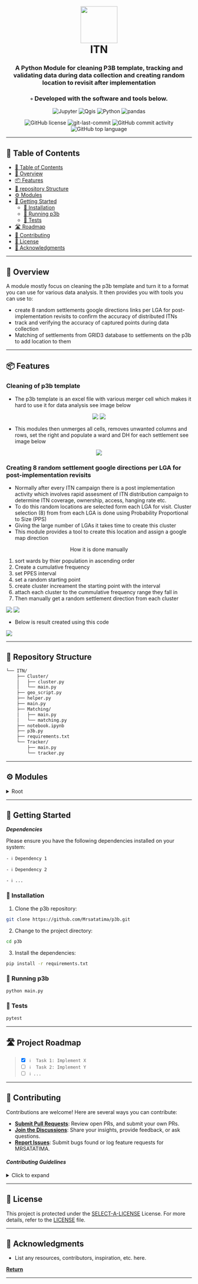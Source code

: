 <div align="center">
<h1 align="center">
<img src="https://raw.githubusercontent.com/PKief/vscode-material-icon-theme/ec559a9f6bfd399b82bb44393651661b08aaf7ba/icons/folder-markdown-open.svg" width="100" />
<br>ITN</h1>
<h3> A Python Module for cleaning P3B template, tracking and validating data during data collection and creating random location to revisit after implementation </h3>
<h3>◦ Developed with the software and tools below.</h3>

<p align="center">
<img src="https://img.shields.io/badge/Jupyter-F37626.svg?style=flat-square&logo=Jupyter&logoColor=white" alt="Jupyter" />
<img src="https://img.shields.io/badge/Qgis-589632.svg?style=flat-square&logo=Qgis&logoColor=white" alt="Qgis" />
<img src="https://img.shields.io/badge/Python-3776AB.svg?style=flat-square&logo=Python&logoColor=white" alt="Python" />
<img src="https://img.shields.io/badge/pandas-150458.svg?style=flat-square&logo=pandas&logoColor=white" alt="pandas" />
</p>
<img src="https://img.shields.io/github/license/Mrsatatima/p3b?style=flat-square&color=5D6D7E" alt="GitHub license" />
<img src="https://img.shields.io/github/last-commit/Mrsatatima/p3b?style=flat-square&color=5D6D7E" alt="git-last-commit" />
<img src="https://img.shields.io/github/commit-activity/m/Mrsatatima/p3b?style=flat-square&color=5D6D7E" alt="GitHub commit activity" />
<img src="https://img.shields.io/github/languages/top/Mrsatatima/p3b?style=flat-square&color=5D6D7E" alt="GitHub top language" />
</div>

---

## 📖 Table of Contents
- [📖 Table of Contents](#-table-of-contents)
- [📍 Overview](#-overview)
- [📦 Features](#-features)
- [📂 repository Structure](#-repository-structure)
- [⚙️ Modules](#modules)
- [🚀 Getting Started](#-getting-started)
    - [🔧 Installation](#-installation)
    - [🤖 Running p3b](#-running-p3b)
    - [🧪 Tests](#-tests)
- [🛣 Roadmap](#-roadmap)
- [🤝 Contributing](#-contributing)
- [📄 License](#-license)
- [👏 Acknowledgments](#-acknowledgments)

---


## 📍 Overview

A module mostly focus on cleaning the p3b template and turn it to a format you can use for various data analysis. It then provides you with tools you can use to:
- create 8 random settlements google directions links per LGA for post-implementation revisits to confirm the accuracy of distributed ITNs 
- track and verifying the accuracy of captured points during data collection
- Matching of settlements from GRID3 database to settlements on the p3b to add location to them

---

## 📦 Features

### Cleaning of p3b template
- The p3b template is an excel file with various merger cell which makes it hard to use it for data analysis see image below

<p align=center>
<img src= "/images/p3b_header.png"/>
<img src= "/images/p3b_cells.png"/>
</p>

- This modules then unmerges all cells, removes unwanted columns and rows, set the right and populate a ward and DH for each settlement see image below
<p align=center>
<img src= /images/p3b_cells_populated.png/>
</p>

### Creating 8 random settlement google directions per LGA for post-implementation revisits
- Normally after every ITN campaign there is a post implementation activity which involves rapid assesment of  ITN distribution campaign to determine ITN coverage, ownership, access, hanging rate etc.
- To do this random locations are selected  form each LGA for visit. Cluster selection (8) from from each LGA is done  using Probability Proportional to Size (PPS)
- Giving the large number of LGAs it takes time to create this cluster
- This module provides a tool to create this location and assign a google map direction
<div>
<p align=center> How it is done manually </p>
<ol>
   <li>sort wards by thier population in ascending order</li>
   <li>Create a cumulative frequency</li>
   <li>set PPES interval</li>
   <li>set a random starting point</li>
   <li>create cluster increament the starting point with the interval</li>
   <li>attach each cluster to the cummulative frequency range they fall in</li>
   <li>Then manually get a random settlement direction from each cluster</li>
</ol>
<img src="/images/random_cluster_1-7.png"/>
<img src="/images/random_cluster_8.png"/>
</div>

- Below is result created using this code
<img src="/images/random_cluster_code" align=center/>





---


## 📂 Repository Structure

```sh
└── ITN/
    ├── Cluster/
    │   ├── cluster.py
    │   └── main.py
    ├── geo_script.py
    ├── helper.py
    ├── main.py
    ├── Matching/
    │   ├── main.py
    │   └── matching.py
    ├── notebook.ipynb
    ├── p3b.py
    ├── requirements.txt
    └── Tracker/
        ├── main.py
        └── tracker.py

```

---


## ⚙️ Modules

<details closed><summary>Root</summary>

| File                                                                             | Summary       |
| ---                                                                              | ---           |
| [geo_script.py](https://github.com/Mrsatatima/p3b/blob/main/geo_script.py)       | ► INSERT-TEXT |
| [helper.py](https://github.com/Mrsatatima/p3b/blob/main/helper.py)               | ► INSERT-TEXT |
| [main.py](https://github.com/Mrsatatima/p3b/blob/main/main.py)                   | ► INSERT-TEXT |
| [notebook.ipynb](https://github.com/Mrsatatima/p3b/blob/main/notebook.ipynb)     | ► INSERT-TEXT |
| [p3b.py](https://github.com/Mrsatatima/p3b/blob/main/p3b.py)                     | ► INSERT-TEXT |
| [requirements.txt](https://github.com/Mrsatatima/p3b/blob/main/requirements.txt) | ► INSERT-TEXT |
| [cluster.py](https://github.com/Mrsatatima/p3b/blob/main/Cluster\cluster.py)     | ► INSERT-TEXT |
| [main.py](https://github.com/Mrsatatima/p3b/blob/main/Cluster\main.py)           | ► INSERT-TEXT |
| [main.py](https://github.com/Mrsatatima/p3b/blob/main/Matching\main.py)          | ► INSERT-TEXT |
| [matching.py](https://github.com/Mrsatatima/p3b/blob/main/Matching\matching.py)  | ► INSERT-TEXT |
| [main.py](https://github.com/Mrsatatima/p3b/blob/main/Tracker\main.py)           | ► INSERT-TEXT |
| [tracker.py](https://github.com/Mrsatatima/p3b/blob/main/Tracker\tracker.py)     | ► INSERT-TEXT |

</details>

---

## 🚀 Getting Started

***Dependencies***

Please ensure you have the following dependencies installed on your system:

`- ℹ️ Dependency 1`

`- ℹ️ Dependency 2`

`- ℹ️ ...`

### 🔧 Installation

1. Clone the p3b repository:
```sh
git clone https://github.com/Mrsatatima/p3b.git
```

2. Change to the project directory:
```sh
cd p3b
```

3. Install the dependencies:
```sh
pip install -r requirements.txt
```

### 🤖 Running p3b

```sh
python main.py
```

### 🧪 Tests
```sh
pytest
```

---


## 🛣 Project Roadmap

> - [X] `ℹ️  Task 1: Implement X`
> - [ ] `ℹ️  Task 2: Implement Y`
> - [ ] `ℹ️ ...`


---

## 🤝 Contributing

Contributions are welcome! Here are several ways you can contribute:

- **[Submit Pull Requests](https://github.com/Mrsatatima/p3b/blob/main/CONTRIBUTING.md)**: Review open PRs, and submit your own PRs.
- **[Join the Discussions](https://github.com/Mrsatatima/p3b/discussions)**: Share your insights, provide feedback, or ask questions.
- **[Report Issues](https://github.com/Mrsatatima/p3b/issues)**: Submit bugs found or log feature requests for MRSATATIMA.

#### *Contributing Guidelines*

<details closed>
<summary>Click to expand</summary>

1. **Fork the Repository**: Start by forking the project repository to your GitHub account.
2. **Clone Locally**: Clone the forked repository to your local machine using a Git client.
   ```sh
   git clone <your-forked-repo-url>
   ```
3. **Create a New Branch**: Always work on a new branch, giving it a descriptive name.
   ```sh
   git checkout -b new-feature-x
   ```
4. **Make Your Changes**: Develop and test your changes locally.
5. **Commit Your Changes**: Commit with a clear and concise message describing your updates.
   ```sh
   git commit -m 'Implemented new feature x.'
   ```
6. **Push to GitHub**: Push the changes to your forked repository.
   ```sh
   git push origin new-feature-x
   ```
7. **Submit a Pull Request**: Create a PR against the original project repository. Clearly describe the changes and their motivations.

Once your PR is reviewed and approved, it will be merged into the main branch.

</details>

---

## 📄 License


This project is protected under the [SELECT-A-LICENSE](https://choosealicense.com/licenses) License. For more details, refer to the [LICENSE](https://choosealicense.com/licenses/) file.

---

## 👏 Acknowledgments

- List any resources, contributors, inspiration, etc. here.

[**Return**](#Top)

---

